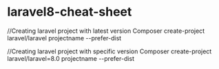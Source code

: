 # laravel8-cheat-sheet

//Creating laravel project with latest version
Composer create-project laravel/laravel projectname --prefer-dist

//Creating laravel project with specific version
Composer create-project laravel/laravel=8.0 projectname --prefer-dist
